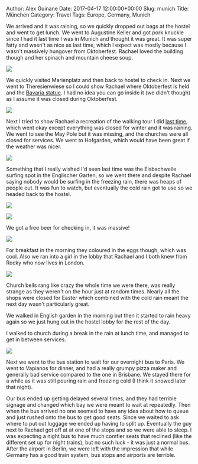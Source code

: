 Author: Alex Guinane
Date: 2017-04-17 12:00:00+00:00
Slug: munich
Title: München
Category: Travel
Tags: Europe, Germany, Munich

We arrived and it was raining, so we quickly dropped out bags at the hostel and went to get lunch. We went to Augustine Keller and got pork knuckle since I had it last time I was in Munich and thought it was great. It was super fatty and wasn't as nice as last time, which I expect was mostly because I wasn't massively hungover from Oktoberfest. Rachael loved the building though and her spinach and mountain cheese soup.

![](/images/2017/2017-04-17-munich/Schweinshaxe.jpg "")

We quickly visited Marienplatz and then back to hostel to check in. Next we went to Theresienwiese so I could show Rachael where Oktoberfest is held and the [Bavaria statue](https://en.wikipedia.org/wiki/Bavaria_statue). I had no idea you can go inside it (we didn't though) as I assume it was closed during Oktoberfest.

![](/images/2017/2017-04-17-munich/Bavaria_statue.JPG "")

Next I tried to show Rachael a recreation of the walking tour I did [last time](/posts/2010/oktoberfest), which went okay except everything was closed for winter and it was raining. We went to see the May Pole but it was missing, and the churches were all closed for services. We went to Hofgarden, which would have been great if the weather was nicer.

![](/images/2017/2017-04-17-munich/Hofgarten.jpg "")

Something that I really wished I'd seen last time was the Eisbachwelle surfing spot in the Englischer Garten, so we went there and despite Rachael saying nobody would be surfing in the freezing rain, there was heaps of people out. It was fun to watch, but eventually the cold rain got to use so we headed back to the hostel.

![](/images/2017/2017-04-17-munich/surfer.jpg "")

![](/images/2017/2017-04-17-munich/surf_sign.jpg "")

We got a free beer for checking in, it was massive!

![](/images/2017/2017-04-17-munich/free_beer.JPG "")

For breakfast in the morning they coloured in the eggs though, which was cool. Also we ran into a girl in the lobby that Rachael and I both knew from Rocky who now lives in London.

![](/images/2017/2017-04-17-munich/easter_eggs.jpg "")

Church bells rang like crazy the whole time we were there, was really strange as they weren't on the hour just at random times. Nearly all the shops were closed for Easter which combined with the cold rain meant the next day wasn't particularly great.

We walked in English garden in the morning but then it started to rain heavy again so we just hung out in the hostel lobby for the rest of the day.

I walked to church during a break in the rain at lunch time, and managed to get in between services.

![](/images/2017/2017-04-17-munich/church.jpg "")

Next we went to the bus station to wait for our overnight bus to Paris. We went to Vapianos for dinner, and had a really grumpy pizza maker and generally bad service compared to the one in Brisbane. We stayed there for a while as it was still pouring rain and freezing cold (I think it snowed later that night).

Our bus ended up getting delayed several times, and they had terrible signage and changed which bay we were meant to wait at repeatedly. Then when the bus arrived no one seemed to have any idea about how to queue and just rushed onto the bus to get good seats. Since we waited to ask where to put out luggage we ended up having to split up. Eventually the guy next to Rachael got off at at one of the stops and so we were able to sleep. I was expecting a night bus to have much comfier seats that reclined (like the different set up for night trains), but no such luck - it was just a normal bus. After the airport in Berlin, we were left with the impression that while Germany has a good train system, bus stops and airports are terrible.
